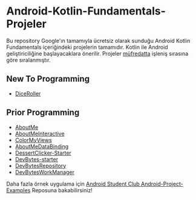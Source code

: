 # Android-Kotlin-Fundamentals-Projeler

Bu repository Google'ın tamamıyla ücretsiz olarak sunduğu Android Kotlin Fundamentals içeriğindeki projelerin tamamıdır. Kotlin ile Android geliştiriciliğine başlayacaklara önerilir. Projeler [müfredatta](https://github.com/serkanalc/Android-Kotlin-Fundamentals) işleniş sırasına göre sıralanmıştır.


## New To Programming

- [DiceRoller](https://github.com/serkanalc/Android-Kotlin-Fundamentals-Projeler/tree/main/Dice%20Roller)

## Prior Programming 

- [AboutMe](https://github.com/serkanalc/Android-Kotlin-Fundamentals-Projeler/tree/main/AboutMe%20-%20Project)
- [AboutMeInteractive](https://github.com/serkanalc/Android-Kotlin-Fundamentals-Projeler/tree/main/About%20me%20Interactive)
- [ColorMyViews](https://github.com/serkanalc/Android-Kotlin-Fundamentals-Projeler/tree/main/ColorMyViews)
- [AboutMeDataBinding](https://github.com/serkanalc/Android-Kotlin-Fundamentals-Projeler/tree/main/AboutMeDataBinding)
- [DessertClicker-Starter](https://github.com/serkanalc/Android-Kotlin-Fundamentals-Projeler/tree/main/DessertClickerStarter)
- [DevBytes-starter](https://github.com/serkanalc/Android-Kotlin-Fundamentals-Projeler/tree/main/DevBytesstarter)
- [DevBytesRepository](https://github.com/serkanalc/Android-Kotlin-Fundamentals-Projeler/tree/main/DevBytesRepository)
- [DevBytesWorkManager](https://github.com/serkanalc/Android-Kotlin-Fundamentals-Projeler/tree/main/DevBytesWorkManager)



Daha fazla örnek uygulama için [Android Student Club Android-Project-Examples](https://github.com/Android-Student-Club-Turkey/Android-Project-Examples) Reposuna bakabilirsiniz!
